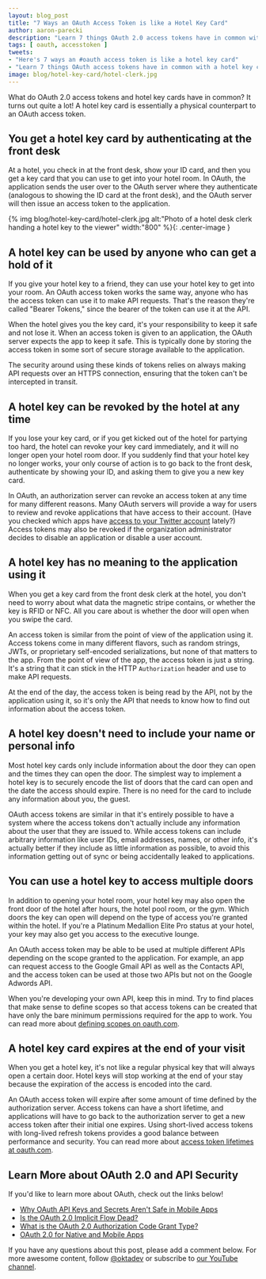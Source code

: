 ```yaml
---
layout: blog_post
title: "7 Ways an OAuth Access Token is like a Hotel Key Card"
author: aaron-parecki
description: "Learn 7 things OAuth 2.0 access tokens have in common with a hotel key card."
tags: [ oauth, accesstoken ]
tweets:
- "Here's 7 ways an #oauth access token is like a hotel key card"
- "Learn 7 things OAuth access tokens have in common with a hotel key card"
image: blog/hotel-key-card/hotel-clerk.jpg
---
```


What do OAuth 2.0 access tokens and hotel key cards have in common? It turns out quite a lot! A hotel key card is essentially a physical counterpart to an OAuth access token.

## You get a hotel key card by authenticating at the front desk

At a hotel, you check in at the front desk, show your ID card, and then you get a key card that you can use to get into your hotel room. In OAuth, the application sends the user over to the OAuth server where they authenticate (analogous to showing the ID card at the front desk), and the OAuth server will then issue an access token to the application.

{% img blog/hotel-key-card/hotel-clerk.jpg alt:"Photo of a hotel desk clerk handing a hotel key to the viewer" width:"800" %}{: .center-image }

## A hotel key can be used by anyone who can get a hold of it

If you give your hotel key to a friend, they can use your hotel key to get into your room. An OAuth access token works the same way, anyone who has the access token can use it to make API requests. That's the reason they're called "Bearer Tokens," since the bearer of the token can use it at the API.

When the hotel gives you the key card, it's your responsibility to keep it safe and not lose it. When an access token is given to an application, the OAuth server expects the app to keep it safe. This is typically done by storing the access token in some sort of secure storage available to the application.

The security around using these kinds of tokens relies on always making API requests over an HTTPS connection, ensuring that the token can't be intercepted in transit.

## A hotel key can be revoked by the hotel at any time

If you lose your key card, or if you get kicked out of the hotel for partying too hard, the hotel can revoke your key card immediately, and it will no longer open your hotel room door. If you suddenly find that your hotel key no longer works, your only course of action is to go back to the front desk, authenticate by showing your ID, and asking them to give you a new key card.

In OAuth, an authorization server can revoke an access token at any time for many different reasons. Many OAuth servers will provide a way for users to review and revoke applications that have access to their account. (Have you checked which apps have [access to your Twitter account](https://twitter.com/settings/sessions) lately?) Access tokens may also be revoked if the organization administrator decides to disable an application or disable a user account. 

## A hotel key has no meaning to the application using it

When you get a key card from the front desk clerk at the hotel, you don't need to worry about what data the magnetic stripe contains, or whether the key is RFID or NFC. All you care about is whether the door will open when you swipe the card.

An access token is similar from the point of view of the application using it. Access tokens come in many different flavors, such as random strings, JWTs, or proprietary self-encoded serializations, but none of that matters to the app. From the point of view of the app, the access token is just a string. It's a string that it can stick in the HTTP `Authorization` header and use to make API requests.

At the end of the day, the access token is being read by the API, not by the application using it, so it's only the API that needs to know how to find out information about the access token.

## A hotel key doesn't need to include your name or personal info

Most hotel key cards only include information about the door they can open and the times they can open the door. The simplest way to implement a hotel key is to securely encode the list of doors that the card can open and the date the access should expire. There is no need for the card to include any information about you, the guest.

OAuth access tokens are similar in that it's entirely possible to have a system where the access tokens don't actually include any information about the user that they are issued to. While access tokens can include arbitrary information like user IDs, email addresses, names, or other info, it's actually better if they include as little information as possible, to avoid this information getting out of sync or being accidentally leaked to applications.

## You can use a hotel key to access multiple doors

In addition to opening your hotel room, your hotel key may also open the front door of the hotel after hours, the hotel pool room, or the gym. Which doors the key can open will depend on the type of access you're granted within the hotel. If you're a Platinum Medallion Elite Pro status at your hotel, your key may also get you access to the executive lounge.

An OAuth access token may be able to be used at multiple different APIs depending on the scope granted to the application. For example, an app can request access to the Google Gmail API as well as the Contacts API, and the access token can be used at those two APIs but not on the Google Adwords API.

When you're developing your own API, keep this in mind. Try to find places that make sense to define scopes so that access tokens can be created that have only the bare minimum permissions required for the app to work. You can read more about [defining scopes on oauth.com](https://www.oauth.com/oauth2-servers/scope/defining-scopes/).

## A hotel key card expires at the end of your visit

When you get a hotel key, it's not like a regular physical key that will always open a certain door. Hotel keys will stop working at the end of your stay because the expiration of the access is encoded into the card.

An OAuth access token will expire after some amount of time defined by the authorization server. Access tokens can have a short lifetime, and applications will have to go back to the authorization server to get a new access token after their initial one expires. Using short-lived access tokens with long-lived refresh tokens provides a good balance between performance and security. You can read more about [access token lifetimes at oauth.com](https://www.oauth.com/oauth2-servers/access-tokens/access-token-lifetime/).

## Learn More about OAuth 2.0 and API Security

If you'd like to learn more about OAuth, check out the links below!

* [Why OAuth API Keys and Secrets Aren't Safe in Mobile Apps](/blog/2019/01/22/oauth-api-keys-arent-safe-in-mobile-apps)
* [Is the OAuth 2.0 Implicit Flow Dead?](/blog/2019/05/01/is-the-oauth-implicit-flow-dead)
* [What is the OAuth 2.0 Authorization Code Grant Type?](/blog/2018/04/10/oauth-authorization-code-grant-type)
* [OAuth 2.0 for Native and Mobile Apps](/blog/2018/12/13/oauth-2-for-native-and-mobile-apps)

If you have any questions about this post, please add a comment below. For more awesome content, follow [@oktadev](https://twitter.com/oktadev) or subscribe to [our YouTube channel](https://www.youtube.com/channel/UC5AMiWqFVFxF1q9Ya1FuZ_Q).
